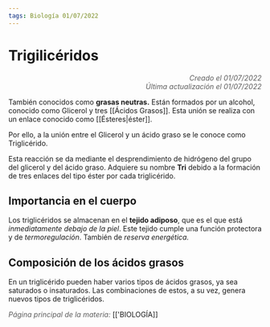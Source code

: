 ```yaml
---
tags: Biología 01/07/2022
---
```


# Trigilicéridos
<div style="text-align: right; opacity: 0.7; font-style: italic;">Creado el 01/07/2022</div>
<div style="text-align: right; opacity: 0.7; font-style: italic;">Última actualización el 01/07/2022</div>

También conocidos como **grasas neutras.** Están formados por un alcohol, conocido como Glicerol y tres [[Ácidos Grasos]]. Esta unión se realiza con un enlace conocido como [[Ésteres|éster]].

Por ello, a la unión entre el Glicerol y un ácido graso se le conoce como Triglicérido.

Esta reacción se da mediante el desprendimiento de hidrógeno del grupo del glicerol y del ácido graso. Adquiere su nombre **Tri** debido a la formación de tres enlaces del tipo éster por cada triglicérido.

## Importancia en el cuerpo

Los triglicéridos se almacenan en el **tejido adiposo**, que es el que está *inmediatamente debajo de la piel*. Este tejido cumple una función protectora y de *termoregulación*. También de *reserva energética.*

## Composición de los ácidos grasos

En un triglicérido pueden haber varios tipos de ácidos grasos, ya sea saturados o insaturados. Las combinaciones de estos, a su vez, genera nuevos tipos de triglicéridos.

<span style="opacity: 0.7; font-style: italic;">Página principal de la materia:</span> [['BIOLOGÍA]]
